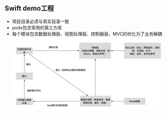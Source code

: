 
## Swift demo工程

* 项目目录必须与真实目录一致
* pods包含常用的第三方库
* 每个模块包含数据处理层、视图处理层、控制器层，MVC的优化为了业务解耦
![](design.png)